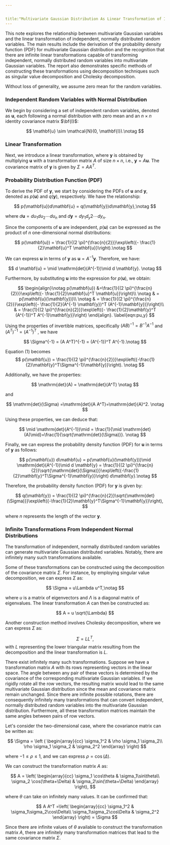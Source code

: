 ```yaml
---


title:"Multivariate Gaussian Distribution As Linear Transformation of Independent Normally Distributed Random Variables"
---
```




This note explores the relationship between multivariate Gaussian variables and the linear transformation of independent, normally distributed random variables. The main results include the derivation of the probability density function (PDF) for multivariate Gaussian distribution and the recognition that there are infinite linear transformations capable of transforming independent, normally distributed random variables into multivariate Gaussian variables. The report also demonstrates specific methods of constructing these transformations using decomposition techniques such as singular value decomposition and Cholesky decomposition. 

Without loss of generality, we assume zero mean for the random variables.

### Independent Random Variables with Normal Distribution

We begin by considering a set of independent random variables, denoted as $\mathbf{u}$, each following a normal distribution with zero mean and an $n\times n$ identity covariance matrix $\bf{I}$:


$$
\mathbf{u} \sim \mathcal{N}(0, \mathbf{I}).\notag
$$



### Linear Transformation

Next, we introduce a linear transformation, where $\mathbf{y}$ is obtained by multiplying $\mathbf{u}$ with a transformation matrix $A$ of size $n \times n$, i.e., $\mathbf{y} = A \mathbf{u}$. The covariance matrix of $\mathbf{y}$ is given by $\Sigma = A A^T$.



### Probability Distribution Function (PDF)

To derive the PDF of $\mathbf{y}$, we start by considering the PDFs of $\mathbf{u}$ and $\mathbf{y}$, denoted as $p(\mathbf{u})$ and $q(\mathbf{y})$, respectively. We have the relationship:



$$
p(\mathbf{u})d\mathbf{u} = q(\mathbf{y})d\mathbf{y},\notag
$$


where $d\mathbf{u}=du_1du_2\cdots du_n$ and $d\mathbf{y} = dy_1 d_y2\cdots dy_n$.

Since the components of $\mathbf{u}$ are independent, $p(\mathbf{u})$ can be expressed as the product of $n$ one-dimensional normal distributions:


$$
p(\mathbf{u}) = \frac{1}{(2 \pi)^{\frac{n}{2}}}\exp\left({- \frac{1}{2}\mathbf{u}^T \mathbf{u}}\right).\notag
$$



We can express $\mathbf{u}$ in terms of $\mathbf{y}$ as $\mathbf{u} = A^{-1}\mathbf{y}$. Therefore, we have:


$$
d \mathbf{u} = \mid \mathrm{det}(A^{-1})\mid d \mathbf{y}. \notag
$$


Furthermore, by substituting $\mathbf{u}$ into the expression for $p(\mathbf{u})$, we obtain:


$$
\begin{align}\notag
 p(\mathbf{u}) &=\frac{1}{(2 \pi)^{\frac{n}{2}}}\exp\left({- \frac{1}{2}\mathbf{u}^T \mathbf{u}}\right)\\ \notag
 & = p(\mathbf{u}(\mathbf{y}))\\ \notag
 & = \frac{1}{(2 \pi)^{\frac{n}{2}}}\exp\left({- \frac{1}{2}(A^{-1} \mathbf{y})^T (A^{-1}\mathbf{y})}\right)\\
 & = \frac{1}{(2 \pi)^{\frac{n}{2}}}\exp\left({- \frac{1}{2}\mathbf{y}^T (A^{-1})^T A^{-1}\mathbf{y}}\right)
\end{align}.
\label{eqn:pu_y}
$$



Using  the properties of invertible matrices, specifically $(AB)^{-1} = B^{-1}A^{-1}$ and $(A^T)^{-1} = (A^{-1})^T$ , we have


$$
\Sigma^{-1} = (A A^T)^{-1} = (A^{-1})^T A^{-1}.\notag
$$


Equation ($1$) becomes
$$
p(\mathbf{u}) = \frac{1}{(2 \pi)^{\frac{n}{2}}}\exp\left({-\frac{1}{2}\mathbf{y}^T\Sigma^{-1}\mathbf{y}}\right). \notag
$$



Additionally, we have the properties:


$$
\mathrm{det}(A) = \mathrm{det}(A^T) \notag
$$

and


$$
\mathrm{det}(\Sigma) =\mathrm{det}(A A^T)=\mathrm{det}(A)^2. \notag
$$


Using these properties, we can deduce that:


$$
\mid \mathrm{det}(A^{-1})\mid = \frac{1}{\mid \mathrm{det}(A)\mid}=\frac{1}{\sqrt{\mathrm{det}(\Sigma)}}. \notag
$$


Finally, we can express the probability density function (PDF) for $\mathbf{u}$ in terms of $\mathbf{y}$ as follows:


$$
p(\mathbf{u}) d\mathbf{u} = p(\mathbf{u}(\mathbf{y}))\mid \mathrm{det}(A^{-1})\mid d \mathbf{y}
 = \frac{1}{(2 \pi)^{\frac{n}{2}}\sqrt{\mathrm{det}(\Sigma)}}\exp\left({-\frac{1}{2}\mathbf{y}^T\Sigma^{-1}\mathbf{y}}\right) d\mathbf{y}.\notag
$$


Therefore, the probability density function (PDF) for $\mathbf{y}$ is given by:


$$
q(\mathbf{y}) = \frac{1}{(2 \pi)^{\frac{n}{2}}\sqrt{\mathrm{det}(\Sigma)}}\exp\left({-\frac{1}{2}\mathbf{y}^T\Sigma^{-1}\mathbf{y}}\right),
$$



where $n$ represents the length of the vector $\mathbf{y}$.



### Infinite Transformations From Independent Normal Distributions



The transformation of independent, normally distributed random variables can generate multivariate Gaussian distributed variables. Notably, there are infinitely many such transformations available.

Some of these transformations can be constructed using the decomposition of the covariance matrix $\Sigma$. For instance, by employing singular value decomposition, we can express $\Sigma$ as:


$$
\Sigma = u\Lambda u^T,\notag
$$
 

where $u$ is a matrix of eigenvectors and $\Lambda$ is a diagonal matrix of eigenvalues. The linear transformation $A$ can then be constructed as:


$$
A = u \sqrt{\Lambda}
$$


Another construction method involves Cholesky decomposition, where we can express $\Sigma$ as:


$$
\Sigma = L L^T,
$$
with $L$ representing the lower triangular matrix resulting from the decomposition and the linear transformation is $L$.



There exist infinitely many such transformations. Suppose we have a transformation matrix $A$ with its rows representing vectors in the linear space. The angle between any pair of these vectors is determined by the covariance of the corresponding multivariate Gaussian variables. If we rigidly rotate all the row vectors, the resulting matrix would lead to the same multivariate Gaussian distribution since the mean and covariance matrix remain unchanged. Since there are infinite possible rotations, there are consequently infinitely many transformations that can convert independent, normally distributed random variables into the multivariate Gaussian distribution. Furthermore, all these transformation matrices maintain the same angles between pairs of row vectors.



Let's consider the two-dimensional case, where the covariance matrix can be written as:

 
$$
\Sigma = \left (
\begin{array}{cc}
\sigma_1^2 & \rho \sigma_1 \sigma_2\\
\rho \sigma_1 \sigma_2 & \sigma_2^2
\end{array}
\right)
$$


where $-1\leq \rho \leq 1$, and we can express $\rho = \cos(\Delta)$.



We can construct the transformation matrix $A$ as:


$$
A = \left(
\begin{array}{cc}
\sigma_1 \cos\theta & \sigma_1\sin\theta\\
\sigma_2 \cos(\theta+\Delta) & \sigma_2\sin(\theta+\Delta)
\end{array}
\right),
$$


where $\theta$ can take on infinitely many values. It can be confirmed that:

 
$$
A A^T =\left(
\begin{array}{cc}
\sigma_1^2 & \sigma_1\sigma_2\cos\Delta\\
\sigma_1\sigma_2\cos\Delta & \sigma_2^2
\end{array}
\right) = \Sigma
$$



Since there are infinite values of $\theta$ available to construct the transformation matrix $A$, there are infinitely many transformation matrices that lead to the same covariance matrix $\Sigma$.